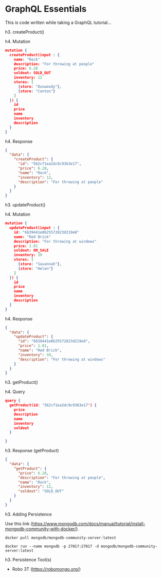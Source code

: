 # GraphQL Essentials

This is code written while taking a GraphQL tutorial...

h3. createProduct()

h4. Mutation

```json
mutation {
  createProduct(input : {
    name: "Rock"
    description: "For throwing at people"
    price: 6.28
    soldout: SOLD_OUT
    inventory: 12
    stores: [
      {store: "Dunwoody"},
      {store: "Canton"}
    ]
  }) {
    id
    price
    name
    inventory
    description
  }
}
```

h4. Response

```json
{
  "data": {
    "createProduct": {
      "id": "562cf1ea2dc9c9363e17",
      "price": 6.28,
      "name": "Rock",
      "inventory": 12,
      "description": "For throwing at people"
    }
  }
}
```

h3. updateProduct()

h4. Mutation

```json
mutation {
  updateProduct(input : {
    id: "6639441e8b25572823d219e8"
    name: "Red Brick"
    description: "For throwing at windows"
    price: 1.01
    soldout: ON_SALE
    inventory: 39
    stores: [
      {store: "Savannah"},
      {store: "Helen"}
    ]
  }) {
    id
    price
    name
    inventory
    description
  }
}
```

h4. Response

```json
{
  "data": {
    "updateProduct": {
      "id": "6639441e8b25572823d219e8",
      "price": 1.01,
      "name": "Red Brick",
      "inventory": 39,
      "description": "For throwing at windows"
    }
  }
}
```

h3. getProduct()

h4. Query

```json
query {
  getProduct(id: "562cf1ea2dc9c9363e17") {
    price
    description
    name
    inventory
    soldout
  }

}
```

h3. Response (getProduct)

```json
{
  "data": {
    "getProduct": {
      "price": 6.28,
      "description": "For throwing at people",
      "name": "Rock",
      "inventory": 12,
      "soldout": "SOLD_OUT"
    }
  }
}
```

h3. Adding Persistence

Use this link (https://www.mongodb.com/docs/manual/tutorial/install-mongodb-community-with-docker/).

`docker pull mongodb/mongodb-community-server:latest`

`docker run --name mongodb -p 27017:27017 -d mongodb/mongodb-community-server:latest`

h3. Persistence Tool(s)

- Robo 3T (https://robomongo.org/)
